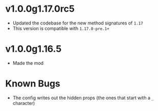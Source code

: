 # v1.0.0g1.17.0rc5
* Updated the codebase for the new method signatures of `1.17`
* This version is compatible with `1.17.0-pre.1+`

# v1.0.0g1.16.5
* Made the mod

# Known Bugs
* The config writes out the hidden props (the ones that start with a `_` character)